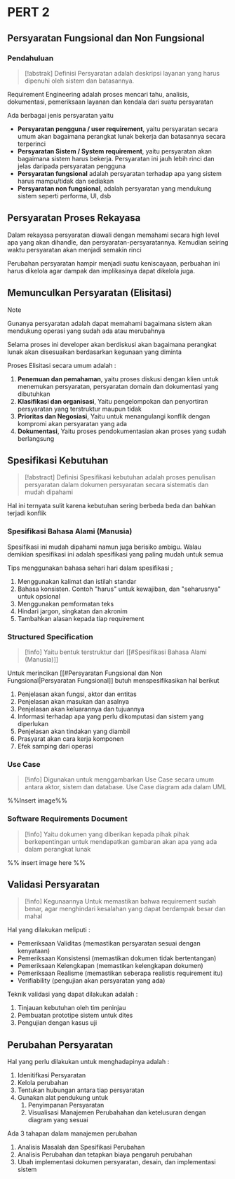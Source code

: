 # PERT 2

## Persyaratan Fungsional dan Non Fungsional

### Pendahuluan

>[!abstrak] Definisi
>Persyaratan adalah deskripsi layanan yang harus dipenuhi oleh sistem dan batasannya.

Requirement Engineering adalah proses mencari tahu, analisis, dokumentasi, pemeriksaan layanan dan kendala dari suatu persyaratan

Ada berbagai jenis persyaratan yaitu 
+ **Persyaratan pengguna / user requirement**, yaitu persyaratan secara umum akan bagaimana perangkat lunak bekerja dan batasannya secara terperinci
+ **Persyaratan Sistem / System requirement**, yaitu persyaratan akan bagaimana sistem harus bekerja. Persyaratan ini jauh lebih rinci dan jelas daripada persyaratan pengguna
+ **Persyaratan fungsional** adalah persyaratan terhadap apa yang sistem harus mampu/tidak dan sediakan
+ **Persyaratan non fungsional**, adalah persyaratan yang mendukung sistem seperti performa, UI, dsb

## Persyaratan Proses Rekayasa

Dalam rekayasa persyaratan diawali dengan memahami secara high level apa yang akan dihandle, dan persyaratan-persyaratannya. Kemudian seiring waktu persyaratan akan menjadi semakin rinci

Perubahan persyaratan hampir menjadi suatu keniscayaan, perbuahan ini harus dikelola agar dampak dan implikasinya dapat dikelola juga.

## Memunculkan Persyaratan (Elisitasi)

>[!note]
>Gunanya persyaratan adalah dapat memahami bagaimana sistem akan mendukung operasi yang sudah ada atau merubahnya 

Selama proses ini developer akan berdiskusi akan bagaimana perangkat lunak akan disesuaikan berdasarkan kegunaan yang diminta

Proses Elisitasi secara umum adalah :
1. **Penemuan dan pemahaman**, yaitu proses diskusi dengan klien untuk menemukan persyaratan, persyaratan domain dan dokumentasi yang dibutuhkan
2. **Klasifikasi dan organisasi**, Yaitu pengelompokan dan penyortiran persyaratan yang terstruktur maupun tidak
3. **Prioritas dan Negosiasi**, Yaitu untuk menangulangi konflik dengan kompromi akan persyaratan yang ada
4. **Dokumentasi**, Yaitu proses pendokumentasian akan proses yang sudah berlangsung

## Spesifikasi Kebutuhan

>[!abstract] Definisi
> Spesifikasi kebutuhan adalah proses penulisan persyaratan dalam dokumen persyaratan secara sistematis dan mudah dipahami

Hal ini ternyata sulit karena kebutuhan sering berbeda beda dan bahkan terjadi konflik

### Spesifikasi Bahasa Alami (Manusia)

Spesifikasi ini mudah dipahami namun juga berisiko ambigu. Walau demikian spesifikasi ini adalah spesifikasi yang paling mudah untuk semua

Tips menggunakan bahasa sehari hari dalam spesifikasi ;
1. Menggunakan kalimat dan istilah standar
2. Bahasa konsisten. Contoh "harus" untuk kewajiban, dan "seharusnya" untuk opsional
3. Menggunakan pemformatan teks
4. Hindari jargon, singkatan dan akronim
5. Tambahkan alasan kepada tiap requirement

### Structured Specification

>[!info]
>Yaitu bentuk terstruktur dari [[#Spesifikasi Bahasa Alami (Manusia)]]

Untuk merincikan [[#Persyaratan Fungsional dan Non Fungsional|Persyaratan Fungsional]] butuh menspesifikasikan hal berikut 
1. Penjelasan akan fungsi, aktor dan entitas
2. Penjelasan akan masukan dan asalnya
3. Penjelasan akan keluarannya dan tujuannya
4. Informasi terhadap apa yang perlu dikomputasi dan sistem yang diperlukan
5. Penjelasan akan tindakan yang diambil
6. Prasyarat akan cara kerja komponen
7. Efek samping dari operasi
### Use Case

>[!info]
>Digunakan untuk menggambarkan Use Case secara umum antara aktor, sistem dan database. Use Case diagram ada dalam UML

%%Insert image%%

### Software Requirements Document

>[!info]
>Yaitu dokumen yang diberikan kepada pihak pihak berkepentingan untuk mendapatkan gambaran akan apa yang ada dalam perangkat lunak

%% insert image here %%

## Validasi Persyaratan

> [!info] Kegunaannya
> Untuk memastikan bahwa requirement sudah benar, agar menghindari kesalahan yang dapat berdampak besar dan mahal

Hal yang dilakukan meliputi :
+ Pemeriksaan Validitas (memastikan persyaratan sesuai dengan kenyataan)
+ Pemeriksaan Konsistensi (memastikan dokumen tidak bertentangan)
+ Pemeriksaan Kelengkapan (memastikan kelengkapan dokumen)
+ Pemeriksaan Realisme (memastikan seberapa realistis requirement itu)
+ Verifiability (pengujian akan persyaratan yang ada)

Teknik validasi yang dapat dilakukan adalah :
1. Tinjauan kebutuhan oleh tim peninjau
2. Pembuatan prototipe sistem untuk dites
3. Pengujian dengan kasus uji

## Perubahan Persyaratan

Hal yang perlu dilakukan untuk menghadapinya adalah :

1. Idenitifkasi Persyaratan
2. Kelola perubahan
3. Tentukan hubungan antara tiap persyaratan
4. Gunakan alat pendukung untuk
	1. Penyimpanan Persyaratan
	2. Visualisasi Manajemen Perubahahan dan ketelusuran dengan diagram yang sesuai

Ada 3 tahapan dalam manajemen perubahan
1. Analisis Masalah dan Spesifikasi Perubahan
2. Analisis Perubahan dan tetapkan biaya pengaruh perubahan
3. Ubah implementasi dokumen persyaratan, desain, dan implementasi sistem


